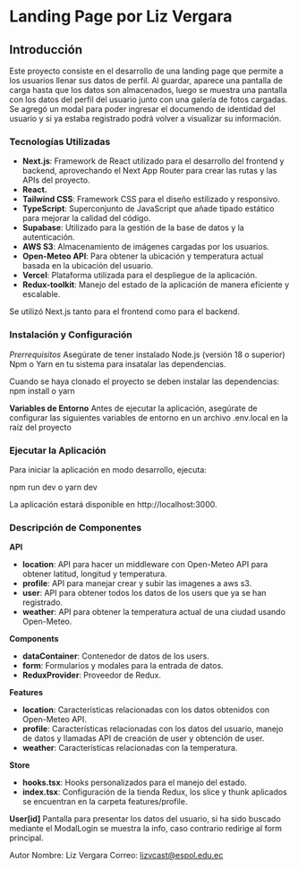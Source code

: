 # Landing Page por Liz Vergara

## Introducción

Este proyecto consiste en el desarrollo de una landing page que permite a los usuarios llenar sus datos de perfil. Al guardar, aparece una pantalla de carga hasta que los datos son almacenados, luego se muestra una pantalla con los datos del perfil del usuario junto con una galería de fotos cargadas. Se agregó un modal para poder ingresar el documendo de identidad del usuario y si ya estaba registrado podrá volver a visualizar su información.

### Tecnologías Utilizadas

- **Next.js**: Framework de React utilizado para el desarrollo del frontend y backend, aprovechando el Next App Router para crear las rutas y las APIs del proyecto.
- **React.**
- **Tailwind CSS**: Framework CSS para el diseño estilizado y responsivo.
- **TypeScript**: Superconjunto de JavaScript que añade tipado estático para mejorar la calidad del código.
- **Supabase**: Utilizado para la gestión de la base de datos y la autenticación.
- **AWS S3**: Almacenamiento de imágenes cargadas por los usuarios.
- **Open-Meteo API**: Para obtener la ubicación y temperatura actual basada en la ubicación del usuario.
- **Vercel**: Plataforma utilizada para el despliegue de la aplicación.
- **Redux-toolkit**: Manejo del estado de la aplicación de manera eficiente y escalable.

Se utilizó Next.js tanto para el frontend como para el backend.

### Instalación y Configuración

_Prerrequisitos_
Asegúrate de tener instalado Node.js (versión 18 o superior) Npm o Yarn en tu sistema para insatalar las dependencias.

Cuando se haya clonado el proyecto se deben instalar las dependencias:
npm install
o
yarn

**Variables de Entorno**
Antes de ejecutar la aplicación, asegúrate de configurar las siguientes variables de entorno en un archivo .env.local en la raíz del proyecto

### Ejecutar la Aplicación

Para iniciar la aplicación en modo desarrollo, ejecuta:

npm run dev
o
yarn dev

La aplicación estará disponible en http://localhost:3000.

### Descripción de Componentes

**API**

- **location**: API para hacer un middleware con Open-Meteo API para obtener latitud, longitud y temperatura.
- **profile**: API para manejar crear y subir las imagenes a aws s3.
- **user**: API para obtener todos los datos de los users que ya se han registrado.
- **weather**: API para obtener la temperatura actual de una ciudad usando Open-Meteo.

**Components**

- **dataContainer**: Contenedor de datos de los users.
- **form**: Formularios y modales para la entrada de datos.
- **ReduxProvider**: Proveedor de Redux.

**Features**

- **location**: Características relacionadas con los datos obtenidos con Open-Meteo API.
- **profile**: Características relacionadas con los datos del usuario, manejo de datos y llamadas API de creación de user y obtención de user.
- **weather**: Características relacionadas con la temperatura.

**Store**

- **hooks.tsx**: Hooks personalizados para el manejo del estado.
- **index.tsx**: Configuración de la tienda Redux, los slice y thunk aplicados se encuentran en la carpeta features/profile.

**User\[id]**
Pantalla para presentar los datos del usuario, si ha sido buscado mediante el ModalLogin se muestra la info, caso contrario redirige al form principal.

Autor
Nombre: Liz Vergara
Correo: lizvcast@espol.edu.ec
